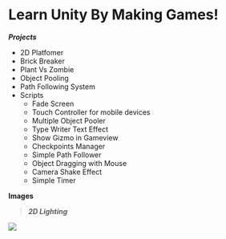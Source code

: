 Learn Unity By Making Games!
==========================

***Projects***

 - 2D Platfomer 
 - Brick Breaker
 - Plant Vs Zombie
 - Object Pooling
 - Path Following System
 - Scripts 
	 - Fade Screen
	 - Touch Controller for mobile devices 
	 - Multiple Object Pooler
     - Type Writer Text Effect
     - Show Gizmo in Gameview
     - Checkpoints Manager
     - Simple Path Follower
     - Object Dragging with Mouse
     - Camera Shake Effect 
     - Simple Timer

**Images**

> ***2D Lighting***

![](https://s11.postimg.org/her7g3jz7/unitylighting.png)

